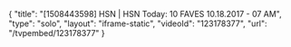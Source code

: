 {
    "title": "[1508443598] HSN | HSN Today: 10 FAVES 10.18.2017 - 07 AM",
    "type": "solo",
    "layout": "iframe-static",
    "videoId": "123178377",
    "url": "\/tvpembed\/123178377"
}